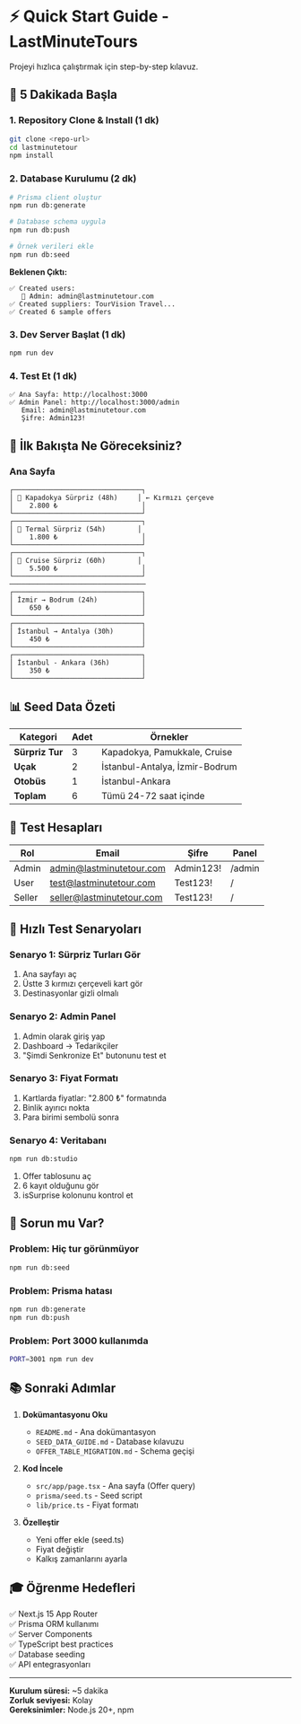 # ⚡ Quick Start Guide - LastMinuteTours

Projeyi hızlıca çalıştırmak için step-by-step kılavuz.

## 🚀 5 Dakikada Başla

### 1. Repository Clone & Install (1 dk)
```bash
git clone <repo-url>
cd lastminutetour
npm install
```

### 2. Database Kurulumu (2 dk)
```bash
# Prisma client oluştur
npm run db:generate

# Database schema uygula
npm run db:push

# Örnek verileri ekle
npm run db:seed
```

**Beklenen Çıktı:**
```
✅ Created users:
   👑 Admin: admin@lastminutetour.com
✅ Created suppliers: TourVision Travel...
✅ Created 6 sample offers
```

### 3. Dev Server Başlat (1 dk)
```bash
npm run dev
```

### 4. Test Et (1 dk)
```
✅ Ana Sayfa: http://localhost:3000
✅ Admin Panel: http://localhost:3000/admin
   Email: admin@lastminutetour.com
   Şifre: Admin123!
```

## 🎯 İlk Bakışta Ne Göreceksiniz?

### Ana Sayfa
```
┌────────────────────────────────┐
│ 🎁 Kapadokya Sürpriz (48h)     │ ← Kırmızı çerçeve
│    2.800 ₺                     │
└────────────────────────────────┘
┌────────────────────────────────┐
│ 🎁 Termal Sürpriz (54h)        │
│    1.800 ₺                     │
└────────────────────────────────┘
┌────────────────────────────────┐
│ 🎁 Cruise Sürpriz (60h)        │
│    5.500 ₺                     │
└────────────────────────────────┘
──────────────────────────────────
┌────────────────────────────────┐
│ İzmir → Bodrum (24h)           │
│    650 ₺                       │
└────────────────────────────────┘
┌────────────────────────────────┐
│ İstanbul → Antalya (30h)       │
│    450 ₺                       │
└────────────────────────────────┘
┌────────────────────────────────┐
│ İstanbul - Ankara (36h)        │
│    350 ₺                       │
└────────────────────────────────┘
```

## 📊 Seed Data Özeti

| Kategori | Adet | Örnekler |
|----------|------|----------|
| **Sürpriz Tur** | 3 | Kapadokya, Pamukkale, Cruise |
| **Uçak** | 2 | İstanbul-Antalya, İzmir-Bodrum |
| **Otobüs** | 1 | İstanbul-Ankara |
| **Toplam** | 6 | Tümü 24-72 saat içinde |

## 🔑 Test Hesapları

| Rol | Email | Şifre | Panel |
|-----|-------|-------|-------|
| Admin | admin@lastminutetour.com | Admin123! | /admin |
| User | test@lastminutetour.com | Test123! | / |
| Seller | seller@lastminutetour.com | Test123! | / |

## 🧪 Hızlı Test Senaryoları

### Senaryo 1: Sürpriz Turları Gör
1. Ana sayfayı aç
2. Üstte 3 kırmızı çerçeveli kart gör
3. Destinasyonlar gizli olmalı

### Senaryo 2: Admin Panel
1. Admin olarak giriş yap
2. Dashboard → Tedarikçiler
3. "Şimdi Senkronize Et" butonunu test et

### Senaryo 3: Fiyat Formatı
1. Kartlarda fiyatlar: "2.800 ₺" formatında
2. Binlik ayırıcı nokta
3. Para birimi sembolü sonra

### Senaryo 4: Veritabanı
```bash
npm run db:studio
```
1. Offer tablosunu aç
2. 6 kayıt olduğunu gör
3. isSurprise kolonunu kontrol et

## 🐛 Sorun mu Var?

### Problem: Hiç tur görünmüyor
```bash
npm run db:seed
```

### Problem: Prisma hatası
```bash
npm run db:generate
npm run db:push
```

### Problem: Port 3000 kullanımda
```bash
PORT=3001 npm run dev
```

## 📚 Sonraki Adımlar

1. **Dokümantasyonu Oku**
   - `README.md` - Ana dokümantasyon
   - `SEED_DATA_GUIDE.md` - Database kılavuzu
   - `OFFER_TABLE_MIGRATION.md` - Schema geçişi

2. **Kod İncele**
   - `src/app/page.tsx` - Ana sayfa (Offer query)
   - `prisma/seed.ts` - Seed script
   - `lib/price.ts` - Fiyat formatı

3. **Özelleştir**
   - Yeni offer ekle (seed.ts)
   - Fiyat değiştir
   - Kalkış zamanlarını ayarla

## 🎓 Öğrenme Hedefleri

✅ Next.js 15 App Router  
✅ Prisma ORM kullanımı  
✅ Server Components  
✅ TypeScript best practices  
✅ Database seeding  
✅ API entegrasyonları  

---

**Kurulum süresi:** ~5 dakika  
**Zorluk seviyesi:** Kolay  
**Gereksinimler:** Node.js 20+, npm

